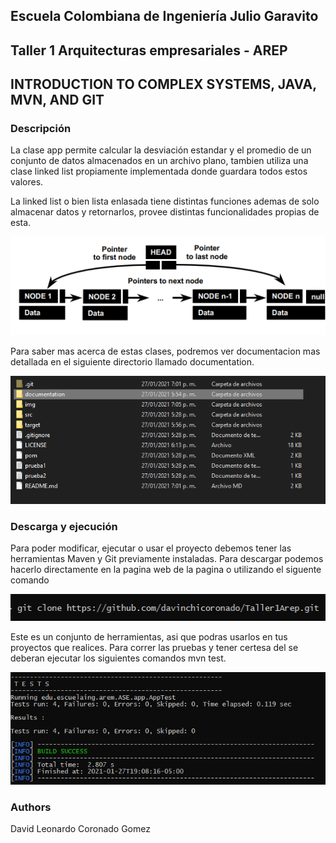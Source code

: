 ## Escuela Colombiana de Ingeniería Julio Garavito 

## Taller 1 Arquitecturas empresariales - AREP
## INTRODUCTION TO COMPLEX SYSTEMS, JAVA, MVN, AND GIT


### Descripción
La clase app  permite calcular la desviación estandar y el promedio de un
conjunto de datos almacenados en un archivo plano, tambien utiliza una clase linked
list propiamente implementada donde guardara todos estos valores.

La linked list o bien lista enlasada tiene distintas funciones ademas de solo almacenar 
datos y retornarlos, provee distintas funcionalidades propias de esta.

![](img/linkedlist.png)

Para saber mas acerca de estas clases, podremos ver documentacion mas detallada  en el  siguiente directorio llamado documentation.

![](img/documentation.png)

### Descarga y ejecución

Para poder modificar, ejecutar o usar el proyecto debemos tener las herramientas Maven y Git previamente instaladas.
Para descargar podemos hacerlo directamente en la pagina web de la pagina o utilizando el siguente comando

![](img/gitclone.png)

Este es un conjunto de herramientas, asi que podras usarlos en tus proyectos que realices. Para correr las pruebas y 
tener certesa del se deberan ejecutar los siguientes comandos mvn test.


![](img/test.png)


### Authors

David Leonardo Coronado Gomez
  
  



